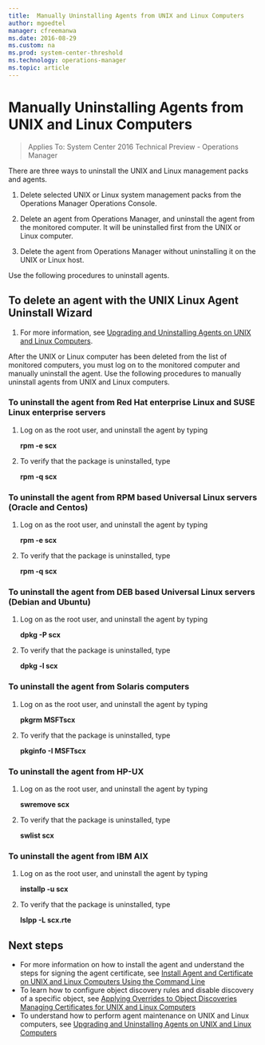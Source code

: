 ```yaml
---
title:  Manually Uninstalling Agents from UNIX and Linux Computers
author: mgoedtel
manager: cfreemanwa
ms.date: 2016-08-29
ms.custom: na
ms.prod: system-center-threshold
ms.technology: operations-manager
ms.topic: article
---
```


# Manually Uninstalling Agents from UNIX and Linux Computers

>Applies To: System Center 2016 Technical Preview - Operations Manager

There are three ways to uninstall the UNIX and Linux management packs and agents.

1.  Delete selected UNIX or Linux system management packs from the Operations Manager Operations Console.

2.  Delete an agent from Operations Manager, and uninstall the agent from the monitored computer. It will be uninstalled first from the UNIX or Linux computer.

3.  Delete the agent from Operations Manager without uninstalling it on the UNIX or Linux host.

Use the following procedures to uninstall agents.

## To delete an agent with the UNIX Linux Agent Uninstall Wizard

1.  For more information, see [Upgrading and Uninstalling Agents on UNIX and Linux Computers](Upgrading-and-Uninstalling-Agents-on-UNIX-and-Linux-Computers.md).

After the UNIX or Linux computer has been deleted from the list of monitored computers, you must log on to the monitored computer and manually uninstall the agent. Use the following procedures to manually uninstall agents from UNIX and Linux computers.

### To uninstall the agent from Red Hat enterprise Linux and SUSE Linux enterprise servers

1.  Log on as the root user, and uninstall the agent by typing

    **rpm -e scx**

2.  To verify that the package is uninstalled, type

    **rpm -q scx**

### To uninstall the agent from RPM based Universal Linux servers (Oracle and Centos)

1.  Log on as the root user, and uninstall the agent by typing

    **rpm -e scx**

2.  To verify that the package is uninstalled, type

    **rpm -q scx**

### To uninstall the agent from DEB based Universal Linux servers (Debian and Ubuntu)

1.  Log on as the root user, and uninstall the agent by typing

    **dpkg -P scx**

2.  To verify that the package is uninstalled, type

    **dpkg -l scx**

### To uninstall the agent from Solaris computers

1.  Log on as the root user, and uninstall the agent by typing

    **pkgrm MSFTscx**

2.  To verify that the package is uninstalled, type

    **pkginfo -I MSFTscx**

### To uninstall the agent from HP-UX

1.  Log on as the root user, and uninstall the agent by typing

    **swremove scx**

2.  To verify that the package is uninstalled, type

    **swlist scx**

### To uninstall the agent from IBM AIX

1.  Log on as the root user, and uninstall the agent by typing

    **installp -u scx**

2.  To verify that the package is uninstalled, type

    **lslpp -L scx.rte**

## Next steps

- For more information on how to install the agent and understand the steps for signing the agent certificate, see [Install Agent and Certificate on UNIX and Linux Computers Using the Command Line](Install-Agent-and-Certificate-on-UNIX-and-Linux-Computers-Using-the-Command-Line.md)
- To learn how to configure object discovery rules and disable discovery of a specific object, see [Applying Overrides to Object Discoveries](Applying-Overrides-to-Object-Discoveries.md)
[Managing Certificates for UNIX and Linux Computers](Managing-Certificates-for-UNIX-and-Linux-Computers.md)
- To understand how to perform agent maintenance on UNIX and Linux computers, see [Upgrading and Uninstalling Agents on UNIX and Linux Computers](Upgrading-and-Uninstalling-Agents-on-UNIX-and-Linux-Computers.md)


